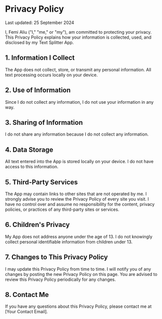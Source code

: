 # Privacy Policy

Last updated: 25 September 2024

I, Femi Aliu ("I," "me," or "my"), am committed to protecting your privacy. This Privacy Policy explains how your information is collected, used, and disclosed by my Text Splitter App.

## 1. Information I Collect

The App does not collect, store, or transmit any personal information. All text processing occurs locally on your device.

## 2. Use of Information

Since I do not collect any information, I do not use your information in any way.

## 3. Sharing of Information

I do not share any information because I do not collect any information.

## 4. Data Storage

All text entered into the App is stored locally on your device. I do not have access to this information.

## 5. Third-Party Services

The App may contain links to other sites that are not operated by me. I strongly advise you to review the Privacy Policy of every site you visit. I have no control over and assume no responsibility for the content, privacy policies, or practices of any third-party sites or services.

## 6. Children's Privacy

My App does not address anyone under the age of 13. I do not knowingly collect personal identifiable information from children under 13.

## 7. Changes to This Privacy Policy

I may update this Privacy Policy from time to time. I will notify you of any changes by posting the new Privacy Policy on this page. You are advised to review this Privacy Policy periodically for any changes.

## 8. Contact Me

If you have any questions about this Privacy Policy, please contact me at [Your Contact Email].
